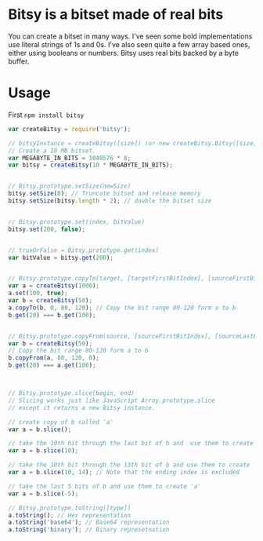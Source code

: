 # Bitsy is a bitset made of real bits

You can create a bitset in many ways. I've seen some bold implementations use literal strings of 1s and 0s. I've also seen quite a few array based ones, either using booleans or numbers. Bitsy uses real bits backed by a byte buffer.

# Usage

First `npm install bitsy`

```javascript
var createBitsy = require('bitsy');

// bitsyInstance = createBitsy([size]) (or new createBitsy.Bitsy([size]))
// Create a 10 MB bitset.
var MEGABYTE_IN_BITS = 1048576 * 8;
var bitsy = createBitsy(10 * MEGABYTE_IN_BITS);


// Bitsy.prototype.setSize(newSize)
bitsy.setSize(0); // Truncate bitset and release memory
bitsy.setSize(bitsy.length * 2); // double the bitset size


// Bitsy.prototype.set(index, bitValue)
bitsy.set(200, false);


// trueOrFalse = Bitsy.prototype.get(index)
var bitValue = bitsy.get(200);


// Bitsy.prototype.copyTo(target, [targetFirstBitIndex], [sourceFirstBitIndex], [sourceLastBitIndex])
var a = createBitsy(1000);
a.set(100, true);
var b = createBitsy(50);
a.copyTo(b, 0, 80, 120); // Copy the bit range 80-120 form a to b
b.get(20) === b.get(100);


// Bitsy.prototype.copyFrom(source, [sourceFirstBitIndex], [sourceLastBitIndex], [targetFirstBitIndex])
var b = createBitsy(50);
// Copy the bit range 80-120 form a to b
b.copyFrom(a, 80, 120, 0);
b.get(20) === a.get(100);



// Bitsy.prototype.slice(begin, end)
// Slicing works just like JavaScript Array.prototype.slice
// except it returns a new Bitsy instance.

// create copy of b called 'a'
var a = b.slice();

// take the 10th bit through the last bit of b and  use them to create 'a'
var a = b.slice(10);

// take the 10th bit through the 13th bit of b and use them to create 'a'
var a = b.slice(10, 14); // Note that the ending index is excluded

// take the last 5 bits of b and use them to create 'a'
var a = b.slice(-5);

// Bitsy.prototype.toString([type])
a.toString(); // Hex representation
a.toString('base64'); // Base64 representation
a.toString('binary'); // Binary represetnation
```